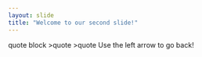 ```yaml
---
layout: slide
title: "Welcome to our second slide!"
---
```

quote block
    >quote
    >quote
Use the left arrow to go back!
